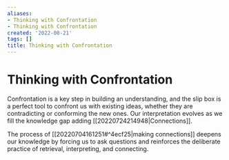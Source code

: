```yaml
---
aliases:
- Thinking with Confrontation
- Thinking with Confrontation
created: '2022-08-21'
tags: []
title: Thinking with Confrontation
---
```


# Thinking with Confrontation

Confrontation is a key step in building an understanding, and the slip box is a perfect tool to confront us with existing ideas, whether they are contradicting or conforming the new ones. Our interpretation evolves as we fill the knowledge gap adding [[20220724214948|Connections]].

The process of [[20220704161251#^4ecf25|making connections]] deepens our knowledge by forcing us to ask questions and reinforces the deliberate practice of retrieval, interpreting, and connecting.